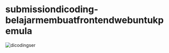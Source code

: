 # submissiondicoding-belajarmembuatfrontendwebuntukpemula

![dicodingser](https://user-images.githubusercontent.com/91861324/176189520-a2db4f06-13e3-4c8a-aac8-302bca392739.png)
